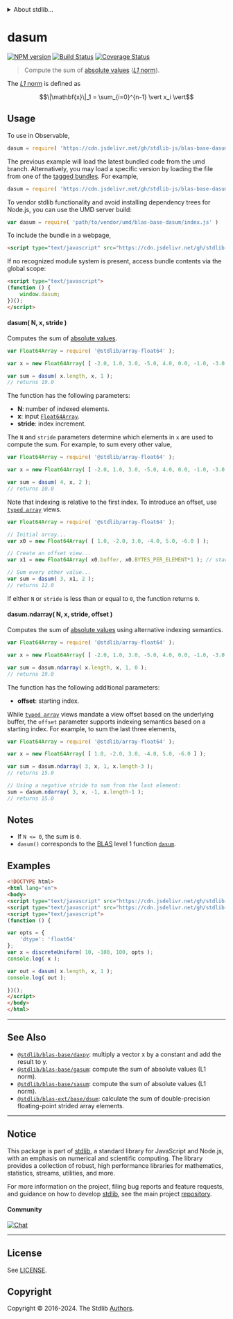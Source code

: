 <!--

@license Apache-2.0

Copyright (c) 2018 The Stdlib Authors.

Licensed under the Apache License, Version 2.0 (the "License");
you may not use this file except in compliance with the License.
You may obtain a copy of the License at

   http://www.apache.org/licenses/LICENSE-2.0

Unless required by applicable law or agreed to in writing, software
distributed under the License is distributed on an "AS IS" BASIS,
WITHOUT WARRANTIES OR CONDITIONS OF ANY KIND, either express or implied.
See the License for the specific language governing permissions and
limitations under the License.

-->


<details>
  <summary>
    About stdlib...
  </summary>
  <p>We believe in a future in which the web is a preferred environment for numerical computation. To help realize this future, we've built stdlib. stdlib is a standard library, with an emphasis on numerical and scientific computation, written in JavaScript (and C) for execution in browsers and in Node.js.</p>
  <p>The library is fully decomposable, being architected in such a way that you can swap out and mix and match APIs and functionality to cater to your exact preferences and use cases.</p>
  <p>When you use stdlib, you can be absolutely certain that you are using the most thorough, rigorous, well-written, studied, documented, tested, measured, and high-quality code out there.</p>
  <p>To join us in bringing numerical computing to the web, get started by checking us out on <a href="https://github.com/stdlib-js/stdlib">GitHub</a>, and please consider <a href="https://opencollective.com/stdlib">financially supporting stdlib</a>. We greatly appreciate your continued support!</p>
</details>

# dasum

[![NPM version][npm-image]][npm-url] [![Build Status][test-image]][test-url] [![Coverage Status][coverage-image]][coverage-url] <!-- [![dependencies][dependencies-image]][dependencies-url] -->

> Compute the sum of [absolute values][@stdlib/math/base/special/abs] ([_L1_ norm][l1norm]).

<section class="intro">

The [_L1_ norm][l1norm] is defined as

<!-- <equation class="equation" label="eq:l1norm" align="center" raw="\|\mathbf{x}\|_1 = \sum_{i=0}^{n-1} \vert x_i \vert" alt="L1 norm definition."> -->

```math
\|\mathbf{x}\|_1 = \sum_{i=0}^{n-1} \vert x_i \vert
```

<!-- <div class="equation" align="center" data-raw-text="\|\mathbf{x}\|_1 = \sum_{i=0}^{n-1} \vert x_i \vert" data-equation="eq:l1norm">
    <img src="https://cdn.jsdelivr.net/gh/stdlib-js/stdlib@c403cb0cbb15d9b7b453e3cea34ca2379500ddd4/lib/node_modules/@stdlib/blas/base/dasum/docs/img/equation_l1norm.svg" alt="L1 norm definition.">
    <br>
</div> -->

<!-- </equation> -->

</section>

<!-- /.intro -->



<section class="usage">

## Usage

To use in Observable,

```javascript
dasum = require( 'https://cdn.jsdelivr.net/gh/stdlib-js/blas-base-dasum@umd/browser.js' )
```
The previous example will load the latest bundled code from the umd branch. Alternatively, you may load a specific version by loading the file from one of the [tagged bundles](https://github.com/stdlib-js/blas-base-dasum/tags). For example,

```javascript
dasum = require( 'https://cdn.jsdelivr.net/gh/stdlib-js/blas-base-dasum@v0.2.1-umd/browser.js' )
```

To vendor stdlib functionality and avoid installing dependency trees for Node.js, you can use the UMD server build:

```javascript
var dasum = require( 'path/to/vendor/umd/blas-base-dasum/index.js' )
```

To include the bundle in a webpage,

```html
<script type="text/javascript" src="https://cdn.jsdelivr.net/gh/stdlib-js/blas-base-dasum@umd/browser.js"></script>
```

If no recognized module system is present, access bundle contents via the global scope:

```html
<script type="text/javascript">
(function () {
    window.dasum;
})();
</script>
```

#### dasum( N, x, stride )

Computes the sum of [absolute values][@stdlib/math/base/special/abs].

```javascript
var Float64Array = require( '@stdlib/array-float64' );

var x = new Float64Array( [ -2.0, 1.0, 3.0, -5.0, 4.0, 0.0, -1.0, -3.0 ] );

var sum = dasum( x.length, x, 1 );
// returns 19.0
```

The function has the following parameters:

-   **N**: number of indexed elements.
-   **x**: input [`Float64Array`][mdn-float64array].
-   **stride**: index increment.

The `N` and `stride` parameters determine which elements in `x` are used to compute the sum. For example, to sum every other value,

```javascript
var Float64Array = require( '@stdlib/array-float64' );

var x = new Float64Array( [ -2.0, 1.0, 3.0, -5.0, 4.0, 0.0, -1.0, -3.0 ] );

var sum = dasum( 4, x, 2 );
// returns 10.0
```

Note that indexing is relative to the first index. To introduce an offset, use [`typed array`][mdn-typed-array] views.

```javascript
var Float64Array = require( '@stdlib/array-float64' );

// Initial array...
var x0 = new Float64Array( [ 1.0, -2.0, 3.0, -4.0, 5.0, -6.0 ] );

// Create an offset view...
var x1 = new Float64Array( x0.buffer, x0.BYTES_PER_ELEMENT*1 ); // start at 2nd element

// Sum every other value...
var sum = dasum( 3, x1, 2 );
// returns 12.0
```

If either `N` or `stride` is less than or equal to `0`, the function returns `0`.

#### dasum.ndarray( N, x, stride, offset )

Computes the sum of [absolute values][@stdlib/math/base/special/abs] using alternative indexing semantics.

```javascript
var Float64Array = require( '@stdlib/array-float64' );

var x = new Float64Array( [ -2.0, 1.0, 3.0, -5.0, 4.0, 0.0, -1.0, -3.0 ] );

var sum = dasum.ndarray( x.length, x, 1, 0 );
// returns 19.0
```

The function has the following additional parameters:

-   **offset**: starting index.

While [`typed array`][mdn-typed-array] views mandate a view offset based on the underlying buffer, the `offset` parameter supports indexing semantics based on a starting index. For example, to sum the last three elements,

```javascript
var Float64Array = require( '@stdlib/array-float64' );

var x = new Float64Array( [ 1.0, -2.0, 3.0, -4.0, 5.0, -6.0 ] );

var sum = dasum.ndarray( 3, x, 1, x.length-3 );
// returns 15.0

// Using a negative stride to sum from the last element:
sum = dasum.ndarray( 3, x, -1, x.length-1 );
// returns 15.0
```

</section>

<!-- /.usage -->

<section class="notes">

## Notes

-   If `N <= 0`, the sum is `0`.
-   `dasum()` corresponds to the [BLAS][blas] level 1 function [`dasum`][dasum].

</section>

<!-- /.notes -->

<section class="examples">

## Examples

<!-- eslint no-undef: "error" -->

```html
<!DOCTYPE html>
<html lang="en">
<body>
<script type="text/javascript" src="https://cdn.jsdelivr.net/gh/stdlib-js/random-array-discrete-uniform@umd/browser.js"></script>
<script type="text/javascript" src="https://cdn.jsdelivr.net/gh/stdlib-js/blas-base-dasum@umd/browser.js"></script>
<script type="text/javascript">
(function () {

var opts = {
    'dtype': 'float64'
};
var x = discreteUniform( 10, -100, 100, opts );
console.log( x );

var out = dasum( x.length, x, 1 );
console.log( out );

})();
</script>
</body>
</html>
```

</section>

<!-- /.examples -->

<!-- Section for related `stdlib` packages. Do not manually edit this section, as it is automatically populated. -->

<section class="related">

* * *

## See Also

-   <span class="package-name">[`@stdlib/blas-base/daxpy`][@stdlib/blas/base/daxpy]</span><span class="delimiter">: </span><span class="description">multiply a vector x by a constant and add the result to y.</span>
-   <span class="package-name">[`@stdlib/blas-base/gasum`][@stdlib/blas/base/gasum]</span><span class="delimiter">: </span><span class="description">compute the sum of absolute values (L1 norm).</span>
-   <span class="package-name">[`@stdlib/blas-base/sasum`][@stdlib/blas/base/sasum]</span><span class="delimiter">: </span><span class="description">compute the sum of absolute values (L1 norm).</span>
-   <span class="package-name">[`@stdlib/blas-ext/base/dsum`][@stdlib/blas/ext/base/dsum]</span><span class="delimiter">: </span><span class="description">calculate the sum of double-precision floating-point strided array elements.</span>

</section>

<!-- /.related -->

<!-- Section for all links. Make sure to keep an empty line after the `section` element and another before the `/section` close. -->


<section class="main-repo" >

* * *

## Notice

This package is part of [stdlib][stdlib], a standard library for JavaScript and Node.js, with an emphasis on numerical and scientific computing. The library provides a collection of robust, high performance libraries for mathematics, statistics, streams, utilities, and more.

For more information on the project, filing bug reports and feature requests, and guidance on how to develop [stdlib][stdlib], see the main project [repository][stdlib].

#### Community

[![Chat][chat-image]][chat-url]

---

## License

See [LICENSE][stdlib-license].


## Copyright

Copyright &copy; 2016-2024. The Stdlib [Authors][stdlib-authors].

</section>

<!-- /.stdlib -->

<!-- Section for all links. Make sure to keep an empty line after the `section` element and another before the `/section` close. -->

<section class="links">

[npm-image]: http://img.shields.io/npm/v/@stdlib/blas-base-dasum.svg
[npm-url]: https://npmjs.org/package/@stdlib/blas-base-dasum

[test-image]: https://github.com/stdlib-js/blas-base-dasum/actions/workflows/test.yml/badge.svg?branch=v0.2.1
[test-url]: https://github.com/stdlib-js/blas-base-dasum/actions/workflows/test.yml?query=branch:v0.2.1

[coverage-image]: https://img.shields.io/codecov/c/github/stdlib-js/blas-base-dasum/main.svg
[coverage-url]: https://codecov.io/github/stdlib-js/blas-base-dasum?branch=main

<!--

[dependencies-image]: https://img.shields.io/david/stdlib-js/blas-base-dasum.svg
[dependencies-url]: https://david-dm.org/stdlib-js/blas-base-dasum/main

-->

[chat-image]: https://img.shields.io/gitter/room/stdlib-js/stdlib.svg
[chat-url]: https://app.gitter.im/#/room/#stdlib-js_stdlib:gitter.im

[stdlib]: https://github.com/stdlib-js/stdlib

[stdlib-authors]: https://github.com/stdlib-js/stdlib/graphs/contributors

[umd]: https://github.com/umdjs/umd
[es-module]: https://developer.mozilla.org/en-US/docs/Web/JavaScript/Guide/Modules

[deno-url]: https://github.com/stdlib-js/blas-base-dasum/tree/deno
[deno-readme]: https://github.com/stdlib-js/blas-base-dasum/blob/deno/README.md
[umd-url]: https://github.com/stdlib-js/blas-base-dasum/tree/umd
[umd-readme]: https://github.com/stdlib-js/blas-base-dasum/blob/umd/README.md
[esm-url]: https://github.com/stdlib-js/blas-base-dasum/tree/esm
[esm-readme]: https://github.com/stdlib-js/blas-base-dasum/blob/esm/README.md
[branches-url]: https://github.com/stdlib-js/blas-base-dasum/blob/main/branches.md

[stdlib-license]: https://raw.githubusercontent.com/stdlib-js/blas-base-dasum/main/LICENSE

[blas]: http://www.netlib.org/blas

[dasum]: http://www.netlib.org/lapack/explore-html/de/da4/group__double__blas__level1.html

[mdn-float64array]: https://developer.mozilla.org/en-US/docs/Web/JavaScript/Reference/Global_Objects/Float64Array

[mdn-typed-array]: https://developer.mozilla.org/en-US/docs/Web/JavaScript/Reference/Global_Objects/TypedArray

[l1norm]: https://en.wikipedia.org/wiki/Norm_%28mathematics%29

[@stdlib/math/base/special/abs]: https://github.com/stdlib-js/math-base-special-abs/tree/umd

<!-- <related-links> -->

[@stdlib/blas/base/daxpy]: https://github.com/stdlib-js/blas-base-daxpy/tree/umd

[@stdlib/blas/base/gasum]: https://github.com/stdlib-js/blas-base-gasum/tree/umd

[@stdlib/blas/base/sasum]: https://github.com/stdlib-js/blas-base-sasum/tree/umd

[@stdlib/blas/ext/base/dsum]: https://github.com/stdlib-js/blas-ext-base-dsum/tree/umd

<!-- </related-links> -->

</section>

<!-- /.links -->
